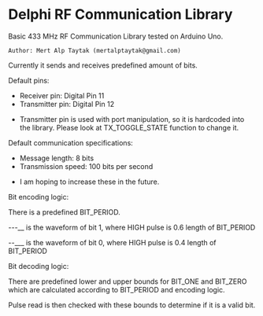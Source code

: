 # Delphi RF Communication Library

Basic 433 MHz RF Communication Library tested on Arduino Uno.

    Author: Mert Alp Taytak (mertalptaytak@gmail.com)

Currently it sends and receives predefined amount of bits.

Default pins:

- Receiver pin:    Digital Pin 11
- Transmitter pin: Digital Pin 12
    
* Transmitter pin is used with port manipulation, so it is hardcoded
into the library. Please look at TX_TOGGLE_STATE function to change it.

Default communication specifications:

- Message length: 8 bits
- Transmission speed: 100 bits per second
    
* I am hoping to increase these in the future.

Bit encoding logic:

There is a predefined BIT_PERIOD.

---__ is the waveform of bit 1, where HIGH pulse is 0.6 length of BIT_PERIOD

--___ is the waveform of bit 0, where HIGH pulse is 0.4 length of BIT_PERIOD

Bit decoding logic:

There are predefined lower and upper bounds for BIT_ONE and BIT_ZERO
which are calculated according to BIT_PERIOD and encoding logic.

Pulse read is then checked with these bounds to determine if it is a
valid bit.
